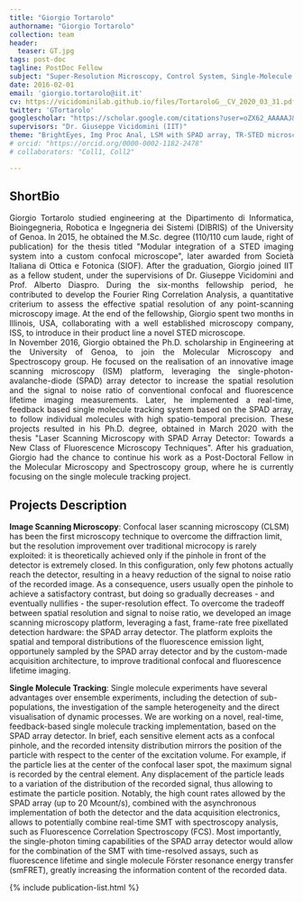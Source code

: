 ```yaml
---
title: "Giorgio Tortarolo"
authorname: "Giorgio Tortarolo"
collection: team
header:
  teaser: GT.jpg
tags: post-doc
tagline: PostDoc Fellow
subject: "Super-Resolution Microscopy, Control System, Single-Molecule Tracking"
date: 2016-02-01
email: 'giorgio.tortarolo@iit.it'
cv: https://vicidominilab.github.io/files/TortaroloG__CV_2020_03_31.pdf
twitter: 'GTortarolo'
googlescholar: "https://scholar.google.com/citations?user=oZX62_AAAAAJ&hl=en"
supervisors: "Dr. Giuseppe Vicidomini (IIT)"
theme: "BrightEyes, Img Proc Anal, LSM with SPAD array, TR-STED microscopy"
# orcid: "https://orcid.org/0000-0002-1182-2478"
# collaborators: "Coll1, Coll2"

---
```


<h2>ShortBio</h2>
<p align= "justify">
Giorgio Tortarolo studied engineering at the Dipartimento di Informatica, Bioingegneria, Robotica e Ingegneria dei Sistemi (DIBRIS) of the University of Genoa. In 2015, he obtained the M.Sc. degree (110/110 cum laude, right of publication) for the thesis titled "Modular integration of a STED imaging system into a custom confocal microscope", later awarded from Società Italiana di Ottica e Fotonica (SIOF). After the graduation, Giorgio joined IIT as a  fellow student, under the supervisions of Dr. Giuseppe Vicidomini and Prof. Alberto Diaspro. During the six-months fellowship period, he contributed to develop the Fourier Ring Correlation Analysis, a quantitative criterium to assess the effective spatial resolution of any point-scanning microscopy image. At the end of the fellowship, Giorgio spent two months in Illinois, USA, collaborating with a well established microscopy company, ISS, to introduce in their product line a novel STED microscope.
<br>
In November 2016, Giorgio obtained the Ph.D. scholarship in Engineering at the University of Genoa, to join the Molecular Microscopy and Spectroscopy group. He focused on the realisation of an innovative image scanning microscopy (ISM) platform, leveraging the single-photon-avalanche-diode (SPAD) array detector to increase the spatial resolution and the signal to noise ratio of conventional confocal and fluorescence lifetime imaging measurements. Later, he implemented a real-time, feedback based single molecule tracking system based on the SPAD array, to follow individual molecules with high spatio-temporal precision. These projects resulted in his Ph.D. degree, obtained in March 2020 with the thesis "Laser Scanning Microscopy with SPAD Array Detector: Towards a New Class of Fluorescence Microscopy Techniques". After his graduation, Giorgio had the chance to continue his work as a Post-Doctoral Fellow in the Molecular Microscopy and Spectroscopy group, where he is currently focusing on the single molecule tracking project.

<h2>Projects Description</h2>

**Image Scanning Microscopy**: Confocal laser scanning microscopy (CLSM) has been the first microscopy technique to overcome the diffraction limit, but the resolution improvement over traditional microcopy is rarely exploited: it is theoretically achieved only if the pinhole in front of the detector is extremely closed. In this configuration, only few photons actually reach the detector, resulting in a heavy reduction of the signal to noise ratio of the recorded image. As a consequence, users usually open the pinhole to achieve a satisfactory contrast, but doing so gradually decreases - and eventually nullifies - the super-resolution effect. To overcome the tradeoff between spatial resolution and signal to noise ratio, we developed an image scanning microscopy platform, leveraging a fast, frame-rate free pixellated detection hardware: the SPAD array detector. The platform exploits the spatial and temporal distributions of the fluorescence emission light, opportunely sampled by the SPAD array detector and by the custom-made acquisition architecture, to improve traditional confocal and fluorescence lifetime imaging.

**Single Molecule Tracking**: Single molecule experiments have several advantages over ensemble experiments, including the detection of sub-populations, the investigation of the sample heterogeneity and the direct visualisation of dynamic processes. We are working on a novel, real-time, feedback-based single molecule tracking implementation, based on the SPAD array detector. In brief, each sensitive element acts as a confocal pinhole, and the recorded intensity distribution mirrors the position of the particle with respect to the center of the excitation volume. For example, if the particle lies at the center of the confocal laser spot, the maximum signal is recorded by the central element. Any displacement of the particle leads to a variation of the distribution of the recorded signal, thus allowing to estimate the particle position. Notably, the high count rates allowed by the SPAD array (up to 20 Mcount/s), combined with the asynchronous implementation of both the detector and the data acquisition electronics, allows to potentially combine real-time SMT with spectroscopy analysis, such as Fluorescence Correlation Spectroscopy (FCS). Most importantly, the single-photon timing capabilities of the SPAD array detector would allow for the combination of the SMT with time-resolved assays, such as fluorescence lifetime and single molecule Förster resonance energy transfer (smFRET), greatly increasing the information content of the recorded data.

<!---{% include author-research-themes.html %}--->
<!---{% include team-member-collaborators.html %}--->
{% include publication-list.html %}
